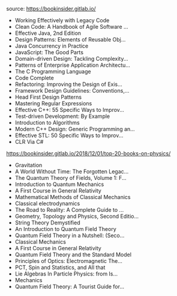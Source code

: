 source: https://bookinsider.gitlab.io/

 - Working Effectively with Legacy Code
 - Clean Code: A Handbook of Agile Software ...
 - Effective Java, 2nd Edition
 - Design Patterns: Elements of Reusable Obj...
 - Java Concurrency in Practice
 - JavaScript: The Good Parts
 - Domain-driven Design: Tackling Complexity...
 - Patterns of Enterprise Application Architectu...
 - The C Programming Language
 - Code Complete
 - Refactoring: Improving the Design of Exis...
 - Framework Design Guidelines: Conventions,...
 - Head First Design Patterns
 - Mastering Regular Expressions
 - Effective C++: 55 Specific Ways to Improv...
 - Test-driven Development: By Example
 - Introduction to Algorithms
 - Modern C++ Design: Generic Programming an...
 - Effective STL: 50 Specific Ways to Improv...
 - CLR Via C#

https://bookinsider.gitlab.io/2018/12/01/top-20-books-on-physics/

 - Gravitation
 - A World Without Time: The Forgotten Legac...
 - The Quantum Theory of Fields, Volume 1: F...
 - Introduction to Quantum Mechanics
 - A First Course in General Relativity
 - Mathematical Methods of Classical Mechanics
 - Classical electrodynamics
 - The Road to Reality: A Complete Guide to ...
 - Geometry, Topology and Physics, Second Editio...
 - String Theory Demystified
 - An Introduction to Quantum Field Theory
 - Quantum Field Theory in a Nutshell: (Seco...
 - Classical Mechanics
 - A First Course in General Relativity
 - Quantum Field Theory and the Standard Model
 - Principles of Optics: Electromagnetic The...
 - PCT, Spin and Statistics, and All that
 - Lie Algebras In Particle Physics: from Is...
 - Mechanics
 - Quantum Field Theory: A Tourist Guide for...
